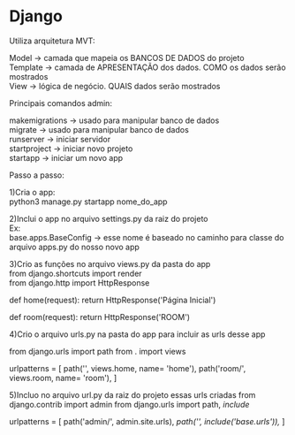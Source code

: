<h1>Django</h1>

Utiliza arquitetura MVT:

Model -> camada que mapeia os BANCOS DE DADOS do projeto  
Template -> camada de APRESENTAÇÃO dos dados. COMO os dados serão mostrados  
View -> lógica de negócio. QUAIS dados serão mostrados  

Principais comandos admin:

makemigrations -> usado para manipular banco de dados  
migrate -> usado para manipular banco de dados  
runserver -> iniciar servidor  
startproject -> iniciar novo projeto  
startapp -> iniciar um novo app  


Passo a passo:  

1)Cria o app:  
python3 manage.py startapp nome_do_app  

2)Inclui o app no arquivo settings.py da raiz do projeto  
Ex:  
base.apps.BaseConfig -> esse nome é baseado no caminho para classe do arquivo apps.py do nosso novo app  

3)Crio as funções no arquivo views.py da pasta do app  
from django.shortcuts import render  
from django.http import HttpResponse  

def home(request):
    return HttpResponse('Página Inicial')


def room(request):
    return HttpResponse('ROOM')

4)Crio o arquivo urls.py na pasta do app para incluir as urls desse app

from django.urls import path
from . import views

urlpatterns = [
    path('', views.home, name= 'home'),
    path('room/', views.room, name= 'room'),
]

5)Incluo no arquivo url.py da raiz do projeto essas urls criadas
from django.contrib import admin
from django.urls import path, *include*


urlpatterns = [
    path('admin/', admin.site.urls),
    *path('', include('base.urls')),*
]




